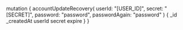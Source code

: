 mutation {
    accountUpdateRecovery(
        userId: "[USER_ID]",
        secret: "[SECRET]",
        password: "password",
        passwordAgain: "password"
    ) {
        _id
        _createdAt
        userId
        secret
        expire
    }
}
